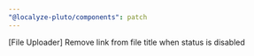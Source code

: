 ```yaml
---
"@localyze-pluto/components": patch
---
```


[File Uploader] Remove link from file title when status is disabled
